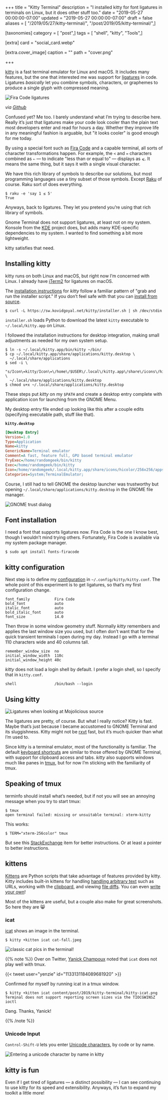 +++
title = "Kitty Terminal"
description = "I installed kitty for font ligatures in terminals on Linux, but it does other stuff too."
date = "2019-05-27 00:00:00-07:00"
updated = "2019-05-27 00:00:00-07:00"
draft = false
aliases = [ "/2019/05/27/kitty-terminal/", "/post/2019/05/kitty-terminal/",]

[taxonomies]
category = [ "post",]
tags = [ "shell", "kitty", "Tools",]

[extra]
card = "social_card.webp"

[extra.cover_image]
caption = ""
path = "cover.png"

+++

[kitty](https://sw.kovidgoyal.net/kitty/index.html) is a fast terminal
emulator for Linux and macOS. It includes many features, but the one
that interested me was support for
[ligatures](https://en.wikipedia.org/wiki/Typographic_ligature) in code.
Ligatures *basically* let you combine symbols, characters, or graphemes
to produce a single glyph with compressed meaning.

![Fira Code ligatures](all_ligatures.png)

*via [Github](https://github.com/tonsky/FiraCode/blob/master/showcases/all_ligatures.png)*

Confused yet? Me too. I barely understand what I’m trying to describe
here. Really it’s just that ligatures make your code look cooler than
the plain text most developers enter and read for hours a day. Whether
they improve life in any meaningful fashion is arguable, but "it looks
cooler" is good enough for me today.

By using a special font such as [Fira
Code](https://github.com/tonsky/FiraCode) and a capable terminal, all
sorts of character transformations happen. For example, the `<` and `=`
characters combined as `⇐` — to indicate "less than or equal to" —
displays as `⩽`. It means the same thing, but it says it with a single
visual character.

[Raku]: /tags/raku-lang

We have this rich library of symbols to describe our solutions, but most
programming languages use a tiny subset of those symbols. Except
[Raku][] of course. Raku sort of does everything.

    $ raku -e 'say 1 ≤ 5'
    True

Anyways, back to ligatures. They let you pretend you’re using that rich
library of symbols.

Gnome Terminal does not support ligatures, at least not on my system.
Konsole from the [KDE](https://www.kde.org/) project does, but adds many
KDE-specific dependencies to my system. I wanted to find something a bit
more lightweight.

kitty satisfies that need.

## Installing kitty

kitty runs on both Linux and macOS, but right now I’m concerned with
Linux. I already have [iTerm2](https://iterm2.com/) for ligatures on
macOS.

The [installation
instructions](https://sw.kovidgoyal.net/kitty/binary.html) for *kitty*
follow a familiar pattern of "grab and run the installer script." If you
don’t feel safe with that you can [install from
source](https://sw.kovidgoyal.net/kitty/build.html).

    $ curl -L https://sw.kovidgoyal.net/kitty/installer.sh | sh /dev/stdin

`installer.sh` loads Python to download the latest `kitty` executable to
`~/.local/kitty.app` on Linux.

I followed the installation instructions for desktop integration, making
small adjustments as needed for my own system setup.

    $ ln -s ~/.local/kitty.app/bin/kitty ~/bin/
    $ cp ~/.local/kitty.app/share/applications/kitty.desktop \
      ~/.local/share/applications
    $ sed -i \
      "s/Icon\=kitty/Icon\=\/home\/$USER\/.local\/kitty.app\/share\/icons\/hicolor\/256x256\/apps\/kitty.png/g" \
      ~/.local/share/applications/kitty.desktop
    $ chmod u+x ~/.local/share/applications/kitty.desktop

These steps put *kitty* on my `$PATH` and create a desktop entry
complete with application icon for launching from the GNOME Menu.

My desktop entry file ended up looking like this after a couple edits
(specifying executable path, stuff like that).

**`kitty.desktop`**

```ini
[Desktop Entry]
Version=1.0
Type=Application
Name=kitty
GenericName=Terminal emulator
Comment=A fast, feature full, GPU based terminal emulator
TryExec=/home/randomgeek/bin/kitty
Exec=/home/randomgeek/bin/kitty
Icon=/home/randomgeek/.local/kitty.app/share/icons/hicolor/256x256/apps/kitty.png
Categories=System;TerminalEmulator;
```

Course, I still had to tell GNOME the desktop launcher was trustworthy
but opening `~/.local/share/applications/kitty.desktop` in the GNOME
file manager.

![GNOME trust dialog](gnome-trust.png)

## Font installation

I need a font that supports ligatures now. Fira Code is the one I know
best, though I wouldn’t mind trying others. Fortunately, Fira Code is
available via my system package manager.

    $ sudo apt install fonts-firacode

## kitty configuration

Next step is to define my
[configuration](https://sw.kovidgoyal.net/kitty/conf.html) in
`~/.config/kitty/kitty.conf`. The whole point of this experiment is to
get ligatures, so that’s my first configuration change.

    font_family           Fira Code
    bold_font             auto
    italic_font           auto
    bold_italic_font      auto
    font_size             14.0

Then throw in some window geometry stuff. Normally *kitty* remembers and
applies the last window size you used, but I often don’t want that for
the quick transient terminals I open during my day. Instead I go with a
terminal 110 characters wide and 40 columns tall.

    remember_window_size  no
    initial_window_width  110c
    initial_window_height 40c

*kitty* does not load a login shell by default. I prefer a login shell,
so I specify that in `kitty.conf`.

    shell                 /bin/bash --login

## Using kitty

![Ligatures when looking at Mojolicious source](mojolicious.png)

The ligatures are pretty, of course. But what I really notice? Kitty is
fast. Maybe that’s just because I became accustomed to GNOME Terminal
and its sluggishness. Kitty might not be
[rxvt](http://rxvt.sourceforge.net/) fast, but it’s much quicker than
what I’m used to.

Since kitty is a terminal emulator, most of the functionality is
familiar. The default [keyboard
shortcuts](https://sw.kovidgoyal.net/kitty/index.html#tabs-and-windows)
are similar to those offered by GNOME Terminal, with support for
clipboard access and tabs. *kitty* also supports windows much like panes
in [tmux](https://github.com/tmux/tmux/wiki), but for now I’m sticking
with the familiarity of tmux.

## Speaking of tmux

terminfo should install what’s needed, but if not you will see an
annoying message when you try to start tmux:

    $ tmux
    open terminal failed: missing or unsuitable terminal: xterm-kitty

This works:

    $ TERM="xterm-256color" tmux

But see this
[StackExchange](https://unix.stackexchange.com/questions/470676/tmux-under-kitty-terminal)
item for better instructions. Or at least a pointer to better
instructions.

## kittens

[Kittens](https://sw.kovidgoyal.net/kitty/index.html#kittens) are Python
scripts that take advantage of features provided by kitty. Kitty
includes built-in kittens for handling [handling arbitrary
text](https://sw.kovidgoyal.net/kitty/kittens/hints.html) such as URLs,
working with the
[clipboard](https://sw.kovidgoyal.net/kitty/kittens/clipboard.html), and
viewing [file diffs](https://sw.kovidgoyal.net/kitty/kittens/diff.html).
You can even [write your
own](https://sw.kovidgoyal.net/kitty/kittens/custom.html)\!

Most of the kittens are useful, but a couple also make for great
screenshots. So here they are 😸

### icat

[icat](https://sw.kovidgoyal.net/kitty/kittens/icat.html) shows an image
in the terminal.

    $ kitty +kitten icat cat-fall.jpeg

![classic cat pics in the terminal!](kitty-icat.png)

{{% note %}}
Over on Twitter, [Yanick Champoux](http://techblog.babyl.ca/) noted that
`icat` does not play well with tmux.

{{< tweet user="yenzie" id="1133131184089681920" >}}

Confirmed for myself by running icat in a tmux window.

    $ kitty +kitten icat content/post/2019/kitty-terminal/kitty-icat.png
    Terminal does not support reporting screen sizes via the TIOCGWINSZ ioctl

Dang. Thanks, Yanick!

{{% /note %}}

### Unicode Input

`Control-Shift-U` lets you enter [Unicode
characters](https://sw.kovidgoyal.net/kitty/kittens/unicode-input.html),
by code or by name.

![Entering a unicode character by name in kitty](unicode-entry.png)

## kitty is fun

Even if I get tired of ligatures — a distinct possibility — I can see
continuing to use kitty for its speed and extensibility. Anyways, it’s
fun to expand my toolkit a little more\!